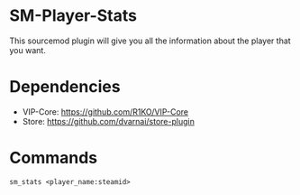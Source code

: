 # SM-Player-Stats
This sourcemod plugin will give you all the information about the player that you want.

# Dependencies
- VIP-Core: https://github.com/R1KO/VIP-Core
- Store: https://github.com/dvarnai/store-plugin

# Commands
```
sm_stats <player_name:steamid>
```
